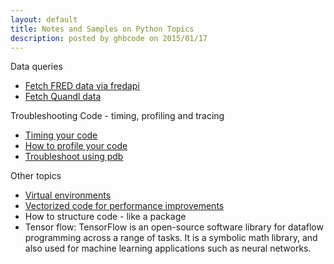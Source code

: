 ```yaml
---
layout: default
title: Notes and Samples on Python Topics
description: posted by ghbcode on 2015/01/17
---
```


Data queries
  - [Fetch FRED data via fredapi](/website/notebooks/FRED-download.html)
  - [Fetch Quandl data](/website/notebooks/Quandl-download.html)

Troubleshooting Code - timing, profiling and tracing
  - [Timing your code](/website/notebooks/Profiling-code.html)
  - [How to profile your code](/website/notebooks/Profiling-code.html#profiling-code)
  - [Troubleshoot using pdb](/website/notebooks/Profiling-code.html#tracing-code)


Other topics
* [Virtual environments](/website/notebooks/virtual-environments.html)
* [Vectorized code for performance improvements](/website/notebooks/vectorized-code.html)
* How to structure code - like a package
* Tensor flow: TensorFlow is an open-source software library for dataflow programming across a range of tasks. It is a symbolic math library, and also used for machine learning applications such as neural networks.

